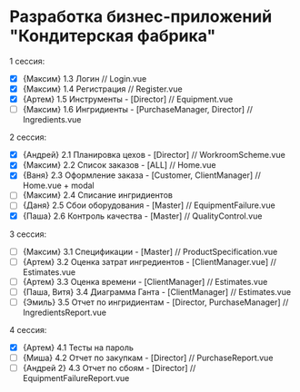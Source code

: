 # Разработка бизнес-приложений "Кондитерская фабрика"

1 сессия:

- [x] {Максим} 1.3 Логин // Login.vue
- [x] {Максим} 1.4 Регистрация // Register.vue
- [x] {Артем} 1.5 Инструменты - [Director] // Equipment.vue
- [ ] {Максим} 1.6 Ингридиенты - [PurchaseManager, Director] // Ingredients.vue

2 сессия:

- [x] {Андрей} 2.1 Планировка цехов - [Director] // WorkroomScheme.vue
- [x] {Максим} 2.2 Список заказов - [ALL] // Home.vue
- [x] {Ваня} 2.3 Оформление заказа - [Customer, ClientManager] // Home.vue + modal
- [ ] {Максим} 2.4 Списание ингридиентов
- [ ] {Даня} 2.5 Сбои оборудования - [Master] // EquipmentFailure.vue
- [x] {Паша} 2.6 Контроль качества - [Master] // QualityControl.vue

3 сессия:

- [ ] {Максим} 3.1 Спецификации - [Master] // ProductSpecification.vue
- [ ] {Артем} 3.2 Оценка затрат ингредиентов - [ClientManager.vue] // Estimates.vue
- [ ] {Артем} 3.3 Оценка времени - [ClientManager] // Estimates.vue
- [ ] {Паша, Витя} 3.4 Диаграмма Ганта - [ClientManager] // Estimates.vue
- [ ] {Эмиль} 3.5 Отчет по ингридиентам - [Director, PurchaseManager] // IngredientsReport.vue

4 сессия:

- [x] {Артем} 4.1 Тесты на пароль
- [ ] {Миша} 4.2 Отчет по закупкам - [Director] // PurchaseReport.vue
- [ ] {Андрей 2} 4.3 Отчет по сбоям - [Director] // EquipmentFailureReport.vue
